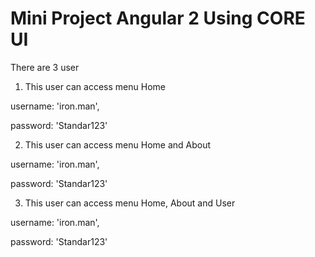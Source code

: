 # Mini Project Angular 2 Using CORE UI

There are 3 user
1. This user can access menu Home

username: 'iron.man',

password: 'Standar123'


2. This user can access menu Home and About

username: 'iron.man',

password: 'Standar123'


3. This user can access menu Home, About and User

username: 'iron.man',

password: 'Standar123'
